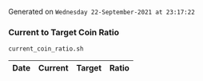 Generated on `Wednesday 22-September-2021 at 23:17:22`

### Current to Target Coin Ratio
`current_coin_ratio.sh`

Date|Current|Target|Ratio
---|---|---|---
